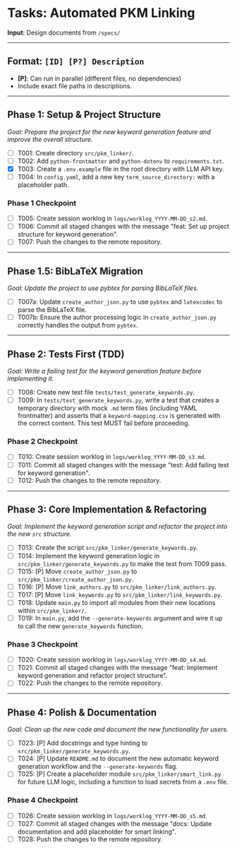 # Tasks: Automated PKM Linking

**Input**: Design documents from `/specs/`

---

## Format: `[ID] [P?] Description`
- **[P]**: Can run in parallel (different files, no dependencies)
- Include exact file paths in descriptions.

---

## Phase 1: Setup & Project Structure
*Goal: Prepare the project for the new keyword generation feature and improve the overall structure.*

- [ ] T001: Create directory `src/pkm_linker/`.
- [ ] T002: Add `python-frontmatter` and `python-dotenv` to `requirements.txt`.
- [x] T003: Create a `.env.example` file in the root directory with LLM API key.
- [ ] T004: In `config.yaml`, add a new key `term_source_directory:` with a placeholder path.

### Phase 1 Checkpoint
- [ ] T005: Create session worklog in `logs/worklog_YYYY-MM-DD_s2.md`.
- [ ] T006: Commit all staged changes with the message "feat: Set up project structure for keyword generation".
- [ ] T007: Push the changes to the remote repository.

---

## Phase 1.5: BibLaTeX Migration
*Goal: Update the project to use pybtex for parsing BibLaTeX files.*

- [ ] T007a: Update `create_author_json.py` to use `pybtex` and `latexcodec` to parse the BibLaTeX file.
- [ ] T007b: Ensure the author processing logic in `create_author_json.py` correctly handles the output from `pybtex`.

---

## Phase 2: Tests First (TDD)
*Goal: Write a failing test for the keyword generation feature before implementing it.*

- [ ] T008: Create new test file `tests/test_generate_keywords.py`.
- [ ] T009: In `tests/test_generate_keywords.py`, write a test that creates a temporary directory with mock `.md` term files (including YAML frontmatter) and asserts that a `keyword-mapping.csv` is generated with the correct content. This test MUST fail before proceeding.

### Phase 2 Checkpoint
- [ ] T010: Create session worklog in `logs/worklog_YYYY-MM-DD_s3.md`.
- [ ] T011: Commit all staged changes with the message "test: Add failing test for keyword generation".
- [ ] T012: Push the changes to the remote repository.

---

## Phase 3: Core Implementation & Refactoring
*Goal: Implement the keyword generation script and refactor the project into the new `src` structure.*

- [ ] T013: Create the script `src/pkm_linker/generate_keywords.py`.
- [ ] T014: Implement the keyword generation logic in `src/pkm_linker/generate_keywords.py` to make the test from T009 pass.
- [ ] T015: [P] Move `create_author_json.py` to `src/pkm_linker/create_author_json.py`.
- [ ] T016: [P] Move `link_authors.py` to `src/pkm_linker/link_authors.py`.
- [ ] T017: [P] Move `link_keywords.py` to `src/pkm_linker/link_keywords.py`.
- [ ] T018: Update `main.py` to import all modules from their new locations within `src/pkm_linker/`.
- [ ] T019: In `main.py`, add the `--generate-keywords` argument and wire it up to call the new `generate_keywords` function.

### Phase 3 Checkpoint
- [ ] T020: Create session worklog in `logs/worklog_YYYY-MM-DD_s4.md`.
- [ ] T021: Commit all staged changes with the message "feat: Implement keyword generation and refactor project structure".
- [ ] T022: Push the changes to the remote repository.

---

## Phase 4: Polish & Documentation
*Goal: Clean up the new code and document the new functionality for users.*

- [ ] T023: [P] Add docstrings and type hinting to `src/pkm_linker/generate_keywords.py`.
- [ ] T024: [P] Update `README.md` to document the new automatic keyword generation workflow and the `--generate-keywords` flag.
- [ ] T025: [P] Create a placeholder module `src/pkm_linker/smart_link.py` for future LLM logic, including a function to load secrets from a `.env` file.

### Phase 4 Checkpoint
- [ ] T026: Create session worklog in `logs/worklog_YYYY-MM-DD_s5.md`.
- [ ] T027: Commit all staged changes with the message "docs: Update documentation and add placeholder for smart linking".
- [ ] T028: Push the changes to the remote repository.
